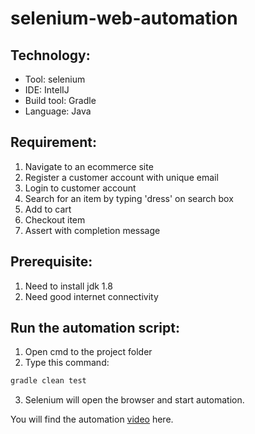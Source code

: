 # selenium-web-automation

## Technology:
- Tool: selenium
- IDE: IntelIJ
- Build tool: Gradle
- Language: Java

## Requirement:
1. Navigate to an ecommerce site
2. Register a customer account with unique email
3. Login to customer account
4. Search for an item by typing 'dress' on search box
5. Add to cart
6. Checkout item
7. Assert with completion message

## Prerequisite:
1. Need to install jdk 1.8
2. Need good internet connectivity

## Run the automation script:
1. Open cmd to the project folder
2. Type this command:

```sh
gradle clean test
```
3. Selenium will open the browser and start automation.

You will find the automation <a href="https://youtu.be/VzlgCcbHZWU" target="_blank">video</a> here.

